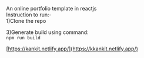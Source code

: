 
An online portfolio template in reactjs  
Instruction to run:-  
1)Clone the repo  



3)Generate build using command:  
 ```npm run build```
 

[https://kankit.netlify.app/](https://kkankit.netlify.app/)
